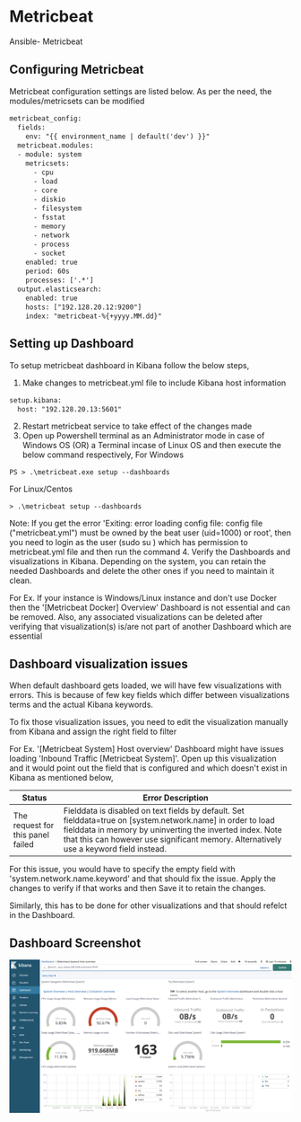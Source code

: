 # Metricbeat
Ansible- Metricbeat

## Configuring Metricbeat

Metricbeat configuration settings are listed below. As per the need, the modules/metricsets can be modified
```
metricbeat_config:
  fields:
    env: "{{ environment_name | default('dev') }}"
  metricbeat.modules:
  - module: system
    metricsets:
      - cpu
      - load
      - core
      - diskio
      - filesystem
      - fsstat
      - memory
      - network
      - process
      - socket
    enabled: true
    period: 60s
    processes: ['.*']
  output.elasticsearch:
    enabled: true
    hosts: ["192.128.20.12:9200"]
    index: "metricbeat-%{+yyyy.MM.dd}"
```

## Setting up Dashboard
To setup metricbeat dashboard in Kibana follow the below steps,
1. Make changes to metricbeat.yml file to include Kibana host information
```
setup.kibana:
  host: "192.128.20.13:5601"
```
2. Restart metricbeat service to take effect of the changes made
3. Open up Powershell terminal as an Administrator mode in case of Windows OS (OR) a Terminal incase of Linux OS and then execute the below command respectively,
For Windows
```
PS > .\metricbeat.exe setup --dashboards
```

For Linux/Centos
```
> .\metricbeat setup --dashboards
```
Note: If you get the error 'Exiting: error loading config file: config file ("metricbeat.yml") must be owned by the beat user (uid=1000) or root', then you need to login as the user (sudo su <USER>) which has permission to metricbeat.yml file and then run the command
4. Verify the Dashboards and visualizations in Kibana. Depending on the system, you can retain the needed Dashboards and delete the other ones if you need to maintain it clean.

For Ex. If your instance is Windows/Linux instance and don't use Docker then the '[Metricbeat Docker] Overview' Dashboard is not essential and can be removed. Also, any associated visualizations can be deleted after verifying that visualization(s) is/are not part of another Dashboard which are essential

## Dashboard visualization issues
When default dashboard gets loaded, we will have few visualizations with errors. This is because of few key fields which differ between visualizations terms and the actual Kibana keywords.

To fix those visualization issues, you need to edit the visualization manually from Kibana and assign the right field to filter

For Ex. '[Metricbeat System] Host overview' Dashboard might have issues loading 'Inbound Traffic [Metricbeat System]'. Open up this visualization and it would point out the field that is configured and which doesn't exist in Kibana as mentioned below,

| Status | Error Description |
|-------|---------|
| The request for this panel failed | Fielddata is disabled on text fields by default. Set fielddata=true on [system.network.name] in order to load fielddata in memory by uninverting the inverted index. Note that this can however use significant memory. Alternatively use a keyword field instead. |

For this issue, you would have to specify the empty field with 'system.network.name.keyword' and that should fix the issue. Apply the changes to verify if that works and then Save it to retain the changes.

Similarly, this has to be done for other visualizations and that should refelct in the Dashboard.


## Dashboard Screenshot

![Alt text](/screenshot/Metricbeat_Dashboard.png?raw=true "Metricbeat Dashboard")
